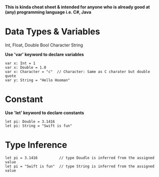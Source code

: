 **This is kinda cheat sheet & intended for anyone who is already good at (any) programming language i.e. C#, Java**

# Data Types & Variables

Int, Float, Double
Bool
Character
String

**Use 'var' keyword to declare variables**
```
var x: Int = 1
var x: Double = 1.0
var x: Character = "c"  // Character: Same as C charater but double quote
var y: String = "Hello Hooman"   
```

# Constant

**Use 'let' keyword to declare constants**
```
let pi: Double = 3.1416
let pi: String = "Swift is fun"
```

# Type Inference
```
let pi = 3.1416          // type Doudle is inferred from the assigned value
let pi = "Swift is fun"  // type String is inferred from the assigned value
```
